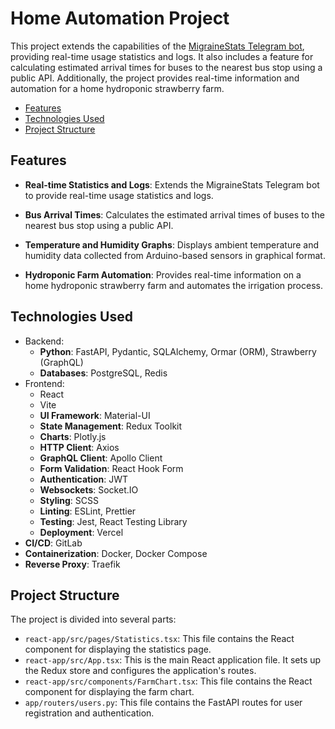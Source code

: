 # Home Automation Project

This project extends the capabilities of the [MigraineStats Telegram bot](https://github.com/fry1231/migraine_stat), 
providing real-time usage statistics and logs. It also includes a feature for calculating estimated arrival times for 
buses to the nearest bus stop using a public API. Additionally, the project provides real-time information and 
automation for a home hydroponic strawberry farm.


- [Features](#features)
- [Technologies Used](#technologies-used)
- [Project Structure](#project-structure)

## Features

- **Real-time Statistics and Logs**: Extends the MigraineStats Telegram bot to provide real-time usage statistics and 
logs.
- **Bus Arrival Times**: Calculates the estimated arrival times of buses to the nearest bus stop using a public API.

- **Temperature and Humidity Graphs**: Displays ambient temperature and humidity data collected from Arduino-based 
sensors in graphical format.
- **Hydroponic Farm Automation**: Provides real-time information on a home hydroponic strawberry farm and automates 
the irrigation process.

## Technologies Used

- Backend:
  - **Python**: FastAPI, Pydantic, SQLAlchemy, Ormar (ORM), Strawberry (GraphQL)
  - **Databases**: PostgreSQL, Redis
- Frontend:
  - React
  - Vite
  - **UI Framework**: Material-UI
  - **State Management**: Redux Toolkit
  - **Charts**: Plotly.js
  - **HTTP Client**: Axios
  - **GraphQL Client**: Apollo Client
  - **Form Validation**: React Hook Form
  - **Authentication**: JWT
  - **Websockets**: Socket.IO
  - **Styling**: SCSS
  - **Linting**: ESLint, Prettier
  - **Testing**: Jest, React Testing Library
  - **Deployment**: Vercel
- **CI/CD**: GitLab
- **Containerization**: Docker, Docker Compose
- **Reverse Proxy**: Traefik

## Project Structure

The project is divided into several parts:

- `react-app/src/pages/Statistics.tsx`: This file contains the React component for displaying the statistics page.
- `react-app/src/App.tsx`: This is the main React application file. It sets up the Redux store and configures the 
application's routes.
- `react-app/src/components/FarmChart.tsx`: This file contains the React component for displaying the farm chart.
- `app/routers/users.py`: This file contains the FastAPI routes for user registration and authentication.